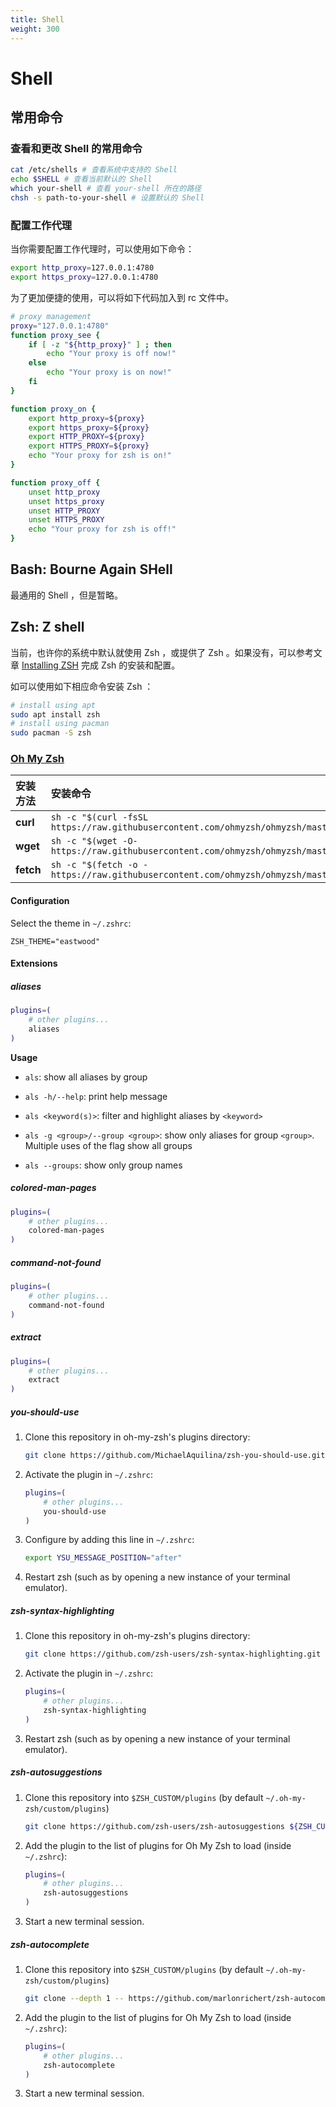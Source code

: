 ```yaml
---
title: Shell
weight: 300
---
```

# Shell

## 常用命令

### 查看和更改 Shell 的常用命令

```sh
cat /etc/shells # 查看系统中支持的 Shell
echo $SHELL # 查看当前默认的 Shell
which your-shell # 查看 your-shell 所在的路径
chsh -s path-to-your-shell # 设置默认的 Shell
```

### 配置工作代理

当你需要配置工作代理时，可以使用如下命令：

```sh
export http_proxy=127.0.0.1:4780
export https_proxy=127.0.0.1:4780
```

为了更加便捷的使用，可以将如下代码加入到 rc 文件中。

```sh
# proxy management
proxy="127.0.0.1:4780"
function proxy_see {
    if [ -z "${http_proxy}" ] ; then
        echo "Your proxy is off now!"
    else
        echo "Your proxy is on now!"
    fi
}

function proxy_on {
    export http_proxy=${proxy}
    export https_proxy=${proxy}
    export HTTP_PROXY=${proxy}
    export HTTPS_PROXY=${proxy}
    echo "Your proxy for zsh is on!"
}

function proxy_off {
    unset http_proxy
    unset https_proxy
    unset HTTP_PROXY
    unset HTTPS_PROXY
    echo "Your proxy for zsh is off!"
}
```

## Bash: Bourne Again SHell

最通用的 Shell ，但是暂略。

## Zsh: Z shell

当前，也许你的系统中默认就使用 Zsh ，或提供了 Zsh 。如果没有，可以参考文章 [Installing ZSH](https://github.com/ohmyzsh/ohmyzsh/wiki/Installing-ZSH) 完成 Zsh 的安装和配置。

如可以使用如下相应命令安装 Zsh ：

```sh
# install using apt
sudo apt install zsh
# install using pacman
sudo pacman -S zsh
```

### [Oh My Zsh](https://github.com/ohmyzsh/ohmyzsh)

| 安装方法    | 安装命令                                                                                           |
| :-------- | :------------------------------------------------------------------------------------------------ |
| **curl**  | `sh -c "$(curl -fsSL https://raw.githubusercontent.com/ohmyzsh/ohmyzsh/master/tools/install.sh)"` |
| **wget**  | `sh -c "$(wget -O- https://raw.githubusercontent.com/ohmyzsh/ohmyzsh/master/tools/install.sh)"`   |
| **fetch** | `sh -c "$(fetch -o - https://raw.githubusercontent.com/ohmyzsh/ohmyzsh/master/tools/install.sh)"` |

#### Configuration

Select the theme in `~/.zshrc`:

```
ZSH_THEME="eastwood"
```

#### Extensions

##### aliases

```sh
plugins=(
    # other plugins...
    aliases
)
```

**Usage**

- `als`: show all aliases by group

- `als -h/--help`: print help message

- `als <keyword(s)>`: filter and highlight aliases by `<keyword>`

- `als -g <group>/--group <group>`: show only aliases for group `<group>`. Multiple uses of the flag show all groups

- `als --groups`: show only group names

##### colored-man-pages

```sh
plugins=(
    # other plugins...
    colored-man-pages
)
```

##### command-not-found

```sh
plugins=(
    # other plugins...
    command-not-found
)
```

##### extract

```sh
plugins=(
    # other plugins...
    extract
)
```

##### you-should-use

1. Clone this repository in oh-my-zsh's plugins directory:

    ```sh
    git clone https://github.com/MichaelAquilina/zsh-you-should-use.git $ZSH_CUSTOM/plugins/you-should-use
    ```

2. Activate the plugin in `~/.zshrc`:

    ```sh
    plugins=(
        # other plugins...
        you-should-use
    )
    ```

3. Configure by adding this line in `~/.zshrc`:

    ```sh
    export YSU_MESSAGE_POSITION="after"
    ```

4. Restart zsh (such as by opening a new instance of your terminal emulator).

##### zsh-syntax-highlighting

1. Clone this repository in oh-my-zsh's plugins directory:

    ```sh
    git clone https://github.com/zsh-users/zsh-syntax-highlighting.git ${ZSH_CUSTOM:-~/.oh-my-zsh/custom}/plugins/zsh-syntax-highlighting
    ```

2. Activate the plugin in `~/.zshrc`:

    ```sh
    plugins=(
        # other plugins...
        zsh-syntax-highlighting
    )
    ```

3. Restart zsh (such as by opening a new instance of your terminal emulator).

##### zsh-autosuggestions

1. Clone this repository into `$ZSH_CUSTOM/plugins` (by default `~/.oh-my-zsh/custom/plugins`)

    ```sh
    git clone https://github.com/zsh-users/zsh-autosuggestions ${ZSH_CUSTOM:-~/.oh-my-zsh/custom}/plugins/zsh-autosuggestions
    ```

2. Add the plugin to the list of plugins for Oh My Zsh to load (inside `~/.zshrc`):

    ```sh
    plugins=(
        # other plugins...
        zsh-autosuggestions
    )
    ```

3. Start a new terminal session.

##### zsh-autocomplete

1. Clone this repository into `$ZSH_CUSTOM/plugins` (by default `~/.oh-my-zsh/custom/plugins`)

    ```sh
    git clone --depth 1 -- https://github.com/marlonrichert/zsh-autocomplete.git ${ZSH_CUSTOM:-~/.oh-my-zsh/custom}/plugins/zsh-autocomplete
    ```

2. Add the plugin to the list of plugins for Oh My Zsh to load (inside `~/.zshrc`):

    ```sh
    plugins=(
        # other plugins...
        zsh-autocomplete
    )
    ```

3. Start a new terminal session.
